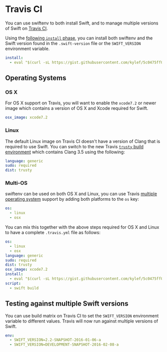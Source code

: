 # Travis CI

You can use swiftenv to both install Swift, and to manage multiple
versions of Swift on [Travis CI](https://travis-ci.com/).

Using the [following `install` phase](https://gist.github.com/kylef/5c0475ff02b7c7671d2a), you can install both swiftenv and the
Swift version found in the `.swift-version` file or the `SWIFT_VERSION`
environment variable.

```yaml
install:
  - eval "$(curl -sL https://gist.githubusercontent.com/kylef/5c0475ff02b7c7671d2a/raw/9f442512a46d7a2af7b850d65a7e9bd31edfb09b/swiftenv-install.sh)"
```

## Operating Systems

### OS X

For OS X support on Travis, you will want to enable the `xcode7.2` or
newer image which contains a version of OS X and Xcode required for Swift.

```yaml
osx_image: xcode7.2
```

### Linux

The default Linux image on Travis CI doesn't have a version of Clang that
is required to use Swift. You can switch to the new Travis
[`trusty` build environment](https://docs.travis-ci.com/user/trusty-ci-environment/)
which contains Clang 3.5 using the following:

```yaml
language: generic
sudo: required
dist: trusty
```

### Multi-OS

swiftenv can be used on both OS X and Linux, you can use Travis
[multiple operating system](https://docs.travis-ci.com/user/multi-os/)
support by adding both platforms to the `os` key:

```yaml
os:
  - linux
  - osx
```

You can mix this together with the above steps required for OS X and
Linux to have a complete `.travis.yml` file as follows:

```yaml
os:
  - linux
  - osx
language: generic
sudo: required
dist: trusty
osx_image: xcode7.2
install:
  - eval "$(curl -sL https://gist.githubusercontent.com/kylef/5c0475ff02b7c7671d2a/raw/9f442512a46d7a2af7b850d65a7e9bd31edfb09b/swiftenv-install.sh)"
script:
  - swift build
```

## Testing against multiple Swift versions

You can use build matrix on Travis CI to set the `SWIFT_VERSION` environment
variable to different values. Travis will now run against multiple
versions of Swift.

```yaml
env:
  - SWIFT_VERSION=2.2-SNAPSHOT-2016-01-06-a
  - SWIFT_VERSION=DEVELOPMENT-SNAPSHOT-2016-02-08-a
```
